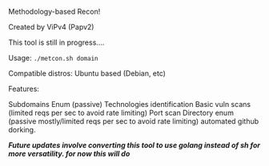 Methodology-based Recon!

Created by ViPv4 (Papv2)

This tool is still in progress....

Usage: `./metcon.sh domain`


Compatible distros: Ubuntu based (Debian, etc)


Features:

Subdomains Enum (passive)
Technologies identification
Basic vuln scans (limited reqs per sec to avoid rate limiting)
Port scan
Directory enum (passive mostly/limited reqs per sec to avoid rate limiting)
automated github dorking.


***Future updates involve converting this tool to use golang instead of sh for more versatility. for now this will do***
